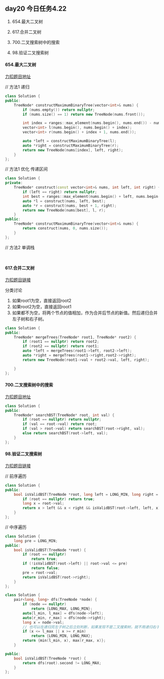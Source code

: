##  day20 今日任务4.22

1. 654.最大二叉树

2. 617.合并二叉树

3. 700.二叉搜索树中的搜索

4. 98.验证二叉搜索树

   

#### 654.最大二叉树

[力扣题目地址](https://leetcode.cn/problems/maximum-binary-tree/)

// 方法1 递归

```cpp
class Solution {
public:
    TreeNode* constructMaximumBinaryTree(vector<int>& nums) {
        if (nums.empty()) return nullptr;
        if (nums.size() == 1) return new TreeNode(nums.front());

        int index = ranges::max_element(nums.begin(), nums.end()) - nums.begin();
        vector<int> l(nums.begin(), nums.begin() + index);
        vector<int> r(nums.begin() + index + 1, nums.end());

        auto *left = constructMaximumBinaryTree(l);
        auto *right = constructMaximumBinaryTree(r);
        return new TreeNode(nums[index], left, right);
    }
};
```

// 方法1 优化 传递区间

```cpp
class Solution {
private:
    TreeNode* construct(const vector<int>& nums, int left, int right) {
        if (left == right) return nullptr;
        int best = ranges::max_element(nums.begin() + left, nums.begin() + right) - nums.begin();
        auto *l = construct(nums, left, best);
        auto *r = construct(nums, best + 1, right);
        return new TreeNode(nums[best], l, r);
    }
public:
    TreeNode* constructMaximumBinaryTree(vector<int>& nums) {
        return construct(nums, 0, nums.size());
    }
};
```

// 方法2 单调栈

```cpp



```



####  617.合并二叉树

[力扣题目链接](https://leetcode.cn/problems/merge-two-binary-trees/)

分类讨论

1. 如果root1为空，直接返回root2
2. 如果root2为空，直接返回root1
3. 如果都不为空，将两个节点的值相加，作为合并后节点的新值。然后递归合并左子树和右子树。

```cpp
class Solution {
public:
    TreeNode* mergeTrees(TreeNode* root1, TreeNode* root2) {
        if (root1 == nullptr) return root2;
        if (root2 == nullptr) return root1;
        auto *left = mergeTrees(root1->left, root2->left);
        auto *right = mergeTrees(root1->right,root2->right);
        return new TreeNode(root1->val + root2->val, left, right);

    }
};
```

####  700.二叉搜索树中的搜索

[力扣题目地址](https://leetcode.cn/problems/search-in-a-binary-search-tree/)

```cpp
class Solution {
public:
    TreeNode* searchBST(TreeNode* root, int val) {
        if (root == nullptr) return nullptr;
        if (val == root->val) return root;
        if (val > root->val) return searchBST(root->right, val);
        else return searchBST(root->left, val);
    }
};


```



#### 98.验证二叉搜索树

[力扣题目链接](https://leetcode.cn/problems/validate-binary-search-tree/)

// 前序遍历

```cpp
class Solution {
public:
    bool isValidBST(TreeNode *root, long left = LONG_MIN, long right = LONG_MAX) {
        if (root == nullptr) return true;
        long x = root->val;
        return x > left && x < right && isValidBST(root->left, left, x) && isValidBST(root->right, x, right); 
    }
};
```

// 中序遍历

```cpp
class Solution {
    long pre = LONG_MIN;
public:
    bool isValidBST(TreeNode *root) {
        if (root == nullptr)
            return true;
        if (!isValidBST(root->left) || root->val <= pre)
            return false;
        pre = root->val;
        return isValidBST(root->right);
    }
};
```

```cpp
class Solution {
    pair<long, long> dfs(TreeNode *node) {
        if (node == nullptr)
            return {LONG_MAX, LONG_MIN};
        auto[l_min, l_max] = dfs(node->left);
        auto[r_min, r_max] = dfs(node->right);
        long x = node->val;
        // 也可以在递归完左子树之后立刻判断，如果发现不是二叉搜索树，就不用递归右子树了
        if (x <= l_max || x >= r_min)
            return {LONG_MIN, LONG_MAX};
        return {min(l_min, x), max(r_max, x)};
    }

public:
    bool isValidBST(TreeNode *root) {
        return dfs(root).second != LONG_MAX;
    }
};

```


